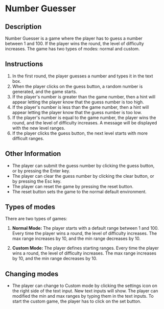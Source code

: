 # Number Guesser
## Description
Number Guesser is a game where the player has to guess a number between 1 and 100.
If the player wins the round, the level of difficulty increases.
The game has two types of modes: normal and custom.

## Instructions
1. In the first round, the player guesses a number and types it in the text box.
2. When the player clicks on the guess button, a random number is generated, and the game starts.
3. If the player's number is greater than the game number, then a hint will appear letting the player know that the guess number is too high.
4. If the player's number is less than the game number, then a hint will appear letting the player know that the guess number is too low.
5. If the player's number is equal to the game number, the player wins the round, and the level of difficulty increases. A message will be displayed with the new level ranges.
6. If the player clicks the guess button, the next level starts with more difficult ranges.

## Other Information
* The player can submit the guess number by clicking the guess button, or by pressing the Enter key.
* The player can clear the guess number by clicking the clear button, or by pressing the Esc key.
* The player can reset the game by pressing the reset button.
* The reset button sets the game to the normal default environment.

## Types of modes
There are two types of games:
1. **Normal Mode:** The player starts with a default range between 1 and 100. Every time the player wins a round, the level of difficulty increases. The max range increases by 10, and the min range decreases by 10.

2. **Custom Mode:** The player defines starting ranges. Every time the player wins a round, the level of difficulty increases. The max range increases by 10, and the min range decreases by 10.

## Changing modes
* The player can change to Custom mode by clicking the settings icon on the right side of the text input. New text inputs will show. The player can modified the min and max ranges by typing them in the text inputs. To start the custom game, the player has to click on the set button.
